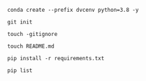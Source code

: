 ```
conda create --prefix dvcenv python=3.8 -y
```

```
git init

```

```
touch -gitignore
```

```
touch README.md
```


```
pip install -r requirements.txt
```


```
pip list
```